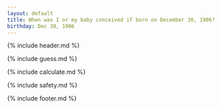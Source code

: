 ```yaml
---
layout: default
title: When was I or my baby conceived if born on December 30, 1906?
birthday: Dec 30, 1906
---
```


{% include header.md %}

{% include guess.md %}

{% include calculate.md %}

{% include safety.md %}

{% include footer.md %}



